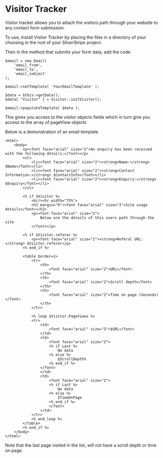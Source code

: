 # Visitor Tracker #

Visitor tracker allows you to attach the visitors path through your website to any contact form submission.

To use, install Visitor Tracker by placing the files in a directory of your choosing in the root of your SilverStripe project.

Then in the method that submits your form data, add the code


    $email = new Email(
        'email_from',
        'email_to',
        'email_subject'
    );

    $email->setTemplate( 'YourEmailTemplate' );

	$data = $this->getData();
    $data[ "Visitor" ] = Visitor::initVisitor();
	
	$email->populateTemplate( $data );

This gives you access to the visitor objects fields which in turn give you access to the array of pageView objects

Below is a demonstration of an email template

    <html>
    	<body>
    		<p><font face="arial" size="2">An enquiry has been received with the following details:</font></p>
    	    <ul>
			    <li><font face="arial" size="2"><strong>Name:</strong> $Name</font></li>
			    <li><font face="arial" size="2"><strong>Contact Information:</strong> $ContactInfo</font></li>
			    <li><font face="arial" size="2"><strong>Enquiry:</strong> $Enquiry</font></li>
    		</ul>
    
		    <% if $Visitor %>
		    	<br/><hr width="75%">
			    <h2 margin="0"><font face="arial" size="3">Site usage details</font></h2>
			    <p><font face="arial" size="2">
					Below are the details of this users path through the site
				</font></p>
		    
		    <% if $Visitor.referer %>
		    	<p><font face="arial" size="2"><strong>Referal URL:</strong> $Visitor.referer</p>
		    <% end_if %>
    
		    <table border=1>
		    	<tr>
		    		<th>
		    			<font face="arial" size="2">URL</font>
		    		</th>
		    		<th>
		    			<font face="arial" size="2">Scroll depth</font>
		    		</th>
		    		<th>
		    			<font face="arial" size="2">Time on page (Seconds)</font>
		    		</th>
		    	</tr>
		    
			    <% loop $Visitor.PageViews %>
			    <tr>
				    <td>
				    	<font face="arial" size="2">$URL</font>
				    </td>
				    <td>
				    	<font face="arial" size="2">
				    	<% if Last %>
				    		No data
				    	<% else %>
				    		$ScrollDepth%
				    	<% end_if %>
				    </font>
				    </td>
				    <td>
				    	<font face="arial" size="2">
				    	<% if Last %>
					    	No data
				    	<% else %>
				    		$TimeOnPage
				    	<% end_if %>
				    	</font>
				    </td>
			    </tr>
			    <% end_loop %>
		    </table>
		    <% end_if %>
	    </body>
    </html>

Note that the last page visited in the list, will not have a scroll depth or time on page.